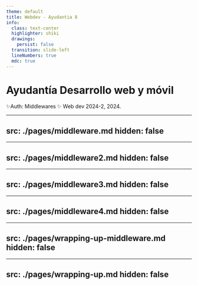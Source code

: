```yaml
---
theme: default
title: Webdev - Ayudantia 8
info:
  class: text-center
  highlighter: shiki
  drawings:
    persist: false
  transition: slide-left
  lineNumbers: true
  mdc: true
---
```



# Ayudantía Desarrollo web y móvil
<span>
✨Auth: Middlewares ✨ 
</span>


<span class='side-comment text-end border-none font-semibold'>
Web dev 2024-2, 2024.
</span>

---
src: ./pages/middleware.md
hidden: false
---

---
src: ./pages/middleware2.md
hidden: false
---


---
src: ./pages/middleware3.md
hidden: false
---


---
src: ./pages/middleware4.md
hidden: false
---

---
src: ./pages/wrapping-up-middleware.md
hidden: false
---

---
src: ./pages/wrapping-up.md
hidden: false
---